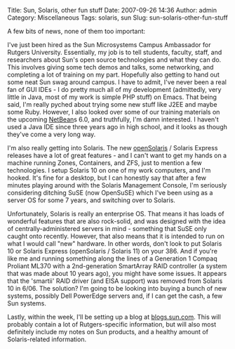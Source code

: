 Title: Sun, Solaris, other fun stuff
Date: 2007-09-26 14:36
Author: admin
Category: Miscellaneous
Tags: solaris, sun
Slug: sun-solaris-other-fun-stuff

A few bits of news, none of them too important:

I've just been hired as the Sun Microsystems Campus Ambassador for
Rutgers University. Essentially, my job is to tell students, faculty,
staff, and researchers about Sun's open source technologies and what
they can do. This involves giving some tech demos and talks, some
networking, and completing a lot of training on my part. Hopefully also
getting to hand out some neat Sun swag around campus. I have to admit,
I've never been a real fan of GUI IDEs - I do pretty much all of my
development (admittedly, very little in Java, most of my work is simple
PHP stuff) on Emacs. That being said, I'm really pyched about trying
some new stuff like J2EE and maybe some Ruby. However, I also looked
over some of our training materials on the upcoming
[NetBean](http://www.netbeans.org/)s 6.0, and truthfully, I'm damn
interested. I haven't used a Java IDE since three years ago in high
school, and it looks as though they've come a very long way.

I'm also really getting into Solaris. The new
[openSolaris](http://www.opensolaris.org) / Solaris Express releases
have a lot of great features - and I can't want to get my hands on a
machine running Zones, Containers, and ZFS, just to mention a few
technologies. I setup Solaris 10 on one of my work computers, and I'm
hooked. It's fine for a desktop, but I can honestly say that after a few
minutes playing around with the Solaris Management Console, I'm
seriously considering ditching SuSE (now OpenSuSE) which I've been using
as a server OS for some 7 years, and switching over to Solaris.

Unfortunately, Solaris is really an enterprise OS. That means it has
loads of wonderful features that are also rock-solid, and was designed
with the idea of centrally-administered servers in mind - something that
SuSE only caught onto recently. However, that also means that it is
intended to run on what I would call "new" hardware. In other words,
don't look to put Solaris 10 or Solaris Express (openSolaris / Solaris
11) on your 386. And if you're like me and running something along the
lines of a Generation 1 Compaq Proliant ML370 with a 2nd-generation
SmartArray RAID controller (a system that was made about 10 years ago),
you might have some issues. It appears that the 'smartii' RAID driver
(and EISA support) was removed from Solaris 10 in 6/06. The solution?
I'm going to be looking into buying a bunch of new systems, possibly
Dell PowerEdge servers and, if I can get the cash, a few Sun systems.

Lastly, within the week, I'll be setting up a blog at
[blogs.sun.com](http://blogs.sun.com). This will probably contain a lot
of Rutgers-specific information, but will also most definitely include
my notes on Sun products, and a healthy amount of Solaris-related
information.
